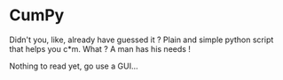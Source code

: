 # CumPy
Didn't you, like, already have guessed it ? Plain and simple python script that helps you c*m. What ? A man has his needs !

Nothing to read yet, go use a GUI...
